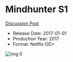 # Mindhunter S1

[Discussion Post](https://www.avsforum.com/threads/bass-eq-for-filtered-movies.2995212/post-58447722)

* Release Date: 2017-01-01
* Production Year: 2017
* Format: Netflix DD+

![img 0](https://i.imgur.com/Qakn5Bl.jpg)

